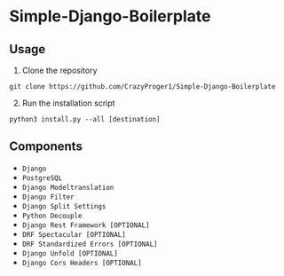 # Simple-Django-Boilerplate

## Usage

1. Clone the repository

```shell
git clone https://github.com/CrazyProger1/Simple-Django-Boilerplate
```

2. Run the installation script

```shell
python3 install.py --all [destination]
```

## Components

- `Django`
- `PostgreSQL`
- `Django Modeltranslation`
- `Django Filter`
- `Django Split Settings`
- `Python Decouple`
- `Django Rest Framework [OPTIONAL]`
- `DRF Spectacular [OPTIONAL]`
- `DRF Standardized Errors [OPTIONAL]`
- `Django Unfold [OPTIONAL]`
- `Django Cors Headers [OPTIONAL]`
